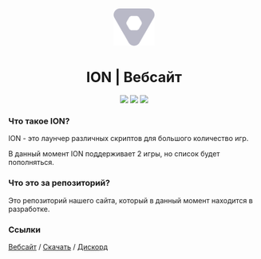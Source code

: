 <h1 align="center">
  <img src="https://raw.githubusercontent.com/pe3ep/ion-web/main/public/logo.svg" height="75">
  <br>
</h1>

<h1 align="center">ION | Вебсайт</h2>

<p align="center">
<img src="https://img.shields.io/badge/TypeScript-007ACC?style=for-the-badge&logo=typescript&logoColor=white">
<img src="https://img.shields.io/badge/tailwindcss-%2338B2AC.svg?style=for-the-badge&logo=tailwind-css&logoColor=white">
<img src="https://img.shields.io/badge/next.js-000000?style=for-the-badge&logo=nextdotjs&logoColor=white">
</p>

### Что такое ION?

ION - это лаунчер различных скриптов для большого количество игр.

В данный момент ION поддерживает 2 игры, но список будет пополняться.

### Что это за репозиторий?

Это репозиторий нашего сайта, который в данный момент находится в разработке.

### Ссылки

[Вебсайт](https://ion-app.vercel.app) / [Скачать](https://ion-app.vercel.app/download) / [Дискорд](https://discord.gg/rjyZMP3sNQ)
